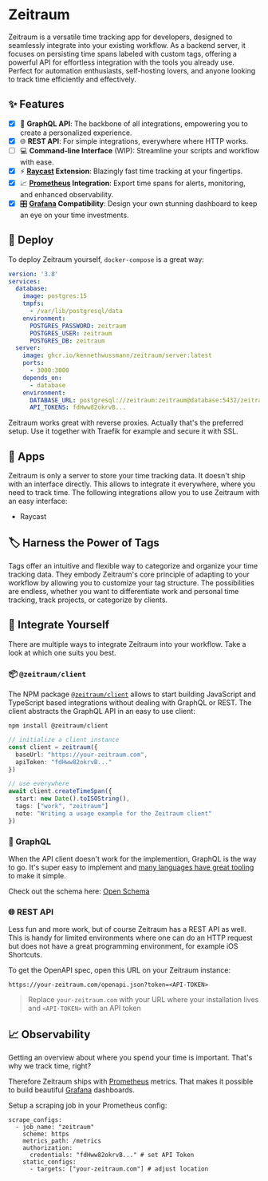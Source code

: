 # Zeitraum

Zeitraum is a versatile time tracking app for developers, designed to seamlessly integrate into your existing workflow. As a backend server, it focuses on persisting time spans labeled with custom tags, offering a powerful API for effortless integration with the tools you already use. Perfect for automation enthusiasts, self-hosting lovers, and anyone looking to track time efficiently and effectively.

## ✨ Features

- [x] 🔗 **GraphQL API**: The backbone of all integrations, empowering you to create a personalized experience.
- [x] 🌐 **REST API**: For simple integrations, everywhere where HTTP works.
- [ ] 💻 **Command-line Interface** (WIP): Streamline your scripts and workflow with ease.
- [x] ⚡ **[Raycast](https://www.raycast.com/) Extension**: Blazingly fast time tracking at your fingertips.
- [x] 📈 **[Prometheus](https://prometheus.io/) Integration**: Export time spans for alerts, monitoring, and enhanced observability.
- [x] 🎛️ **[Grafana](https://grafana.com/) Compatibility**: Design your own stunning dashboard to keep an eye on your time investments.

## 🚢 Deploy

To deploy Zeitraum yourself, `docker-compose` is a great way:

```YAML
version: '3.8'
services:
  database:
    image: postgres:15
    tmpfs:
      - /var/lib/postgresql/data
    environment:
      POSTGRES_PASSWORD: zeitraum
      POSTGRES_USER: zeitraum
      POSTGRES_DB: zeitraum
  server:
    image: ghcr.io/kennethwussmann/zeitraum/server:latest
    ports:
      - 3000:3000
    depends_on:
      - database
    environment:
      DATABASE_URL: postgresql://zeitraum:zeitraum@database:5432/zeitraum
      API_TOKENS: fdHww82okrvB...
```

Zeitraum works great with reverse proxies. Actually that's the preferred setup. Use it together with Traefik for example and secure it with SSL.

## 📱 Apps

Zeitraum is only a server to store your time tracking data. It doesn't ship with an interface directly. This allows to integrate it everywhere, where you need to track time.
The following integrations allow you to use Zeitraum with an easy interface:

- Raycast

## 🏷️ Harness the Power of Tags

Tags offer an intuitive and flexible way to categorize and organize your time tracking data. They embody Zeitraum's core principle of adapting to your workflow by allowing you to customize your tag structure. The possibilities are endless, whether you want to differentiate work and personal time tracking, track projects, or categorize by clients.

## 🔄 Integrate Yourself

There are multiple ways to integrate Zeitraum into your workflow. Take a look at which one suits you best.

### 📦 `@zeitraum/client`

The NPM package [`@zeitraum/client`](https://www.npmjs.com/package/@zeitraum/client) allows to start building JavaScript and TypeScript based integrations without dealing with GraphQL or REST. The client abstracts the GraphQL API in an easy to use client:

```shell
npm install @zeitraum/client
```

```TypeScript
// initialize a client instance
const client = zeitraum({
  baseUrl: "https://your-zeitraum.com",
  apiToken: "fdHww82okrvB..."
})

// use everywhere
await client.createTimeSpan({
  start: new Date().toISOString(),
  tags: ["work", "zeitraum"]
  note: "Writing a usage example for the Zeitraum client"
})
```

### 🔗 GraphQL

When the API client doesn't work for the implemention, GraphQL is the way to go. It's super easy to implement and [many languages have great tooling](https://graphql.org/code/) to make it simple.

Check out the schema here: [Open Schema](./packages/server/src/api/graphql/schema.graphql)

### 🌐 REST API

Less fun and more work, but of course Zeitraum has a REST API as well. This is handy for limited environments where one can do an HTTP request but does not have a great programming environment, for example iOS Shortcuts.

To get the OpenAPI spec, open this URL on your Zeitraum instance:

```
https://your-zeitraum.com/openapi.json?token=<API-TOKEN>
```

> Replace `your-zeitraum.com` with your URL where your installation lives and `<API-TOKEN>` with an API token

## 📈 Observability

Getting an overview about where you spend your time is important. That's why we track time, right?

Therefore Zeitraum ships with [Prometheus](https://prometheus.io/) metrics. That makes it possible to build beautiful [Grafana](https://grafana.com/) dashboards.

Setup a scraping job in your Prometheus config:

```YML
scrape_configs:
  - job_name: "zeitraum"
    scheme: https
    metrics_path: /metrics
    authorization:
      credentials: "fdHww82okrvB..." # set API Token
    static_configs:
      - targets: ["your-zeitraum.com"] # adjust location
```
